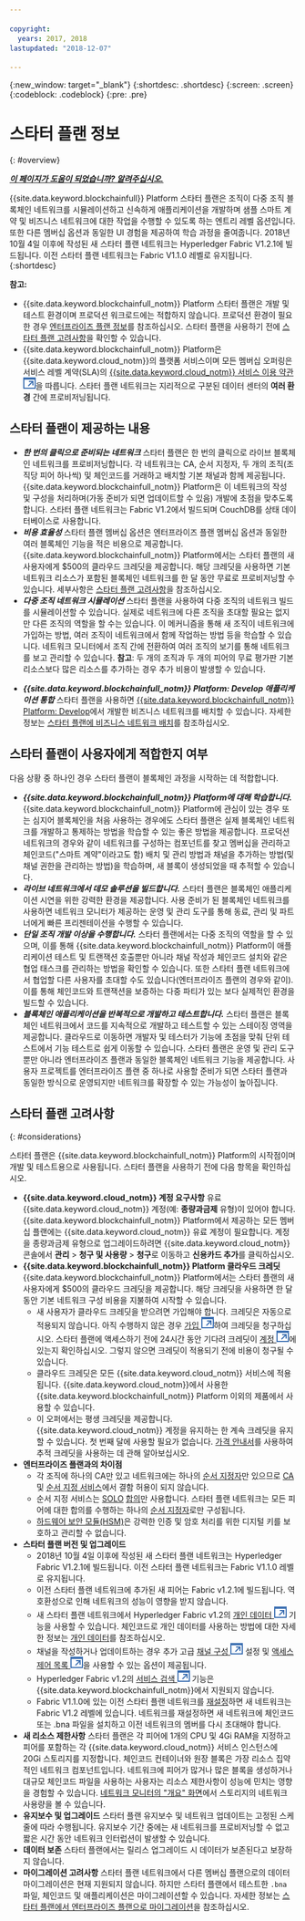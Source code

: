 ```yaml
---

copyright:
  years: 2017, 2018
lastupdated: "2018-12-07"

---
```


{:new_window: target="_blank"}
{:shortdesc: .shortdesc}
{:screen: .screen}
{:codeblock: .codeblock}
{:pre: .pre}

# 스타터 플랜 정보
{: #overview}


***[이 페이지가 도움이 되었습니까? 알려주십시오.](https://www.surveygizmo.com/s3/4501493/IBM-Blockchain-Documentation)***


{{site.data.keyword.blockchainfull}} Platform 스타터 플랜은 조직이 다중 조직 블록체인 네트워크를 시뮬레이션하고 신속하게 애플리케이션을 개발하며 샘플 스마트 계약 및 비즈니스 네트워크에 대한 작업을 수행할 수 있도록 하는 엔트리 레벨 옵션입니다. 또한 다른 멤버십 옵션과 동일한 UI 경험을 제공하여 학습 과정을 줄여줍니다. 2018년 10월 4일 이후에 작성된 새 스타터 플랜 네트워크는 Hyperledger Fabric V1.2.1에 빌드됩니다. 이전 스타터 플랜 네트워크는 Fabric V1.1.0 레벨로 유지됩니다.
{:shortdesc}

**참고:**
- {{site.data.keyword.blockchainfull_notm}} Platform 스타터 플랜은 개발 및 테스트 환경이며 프로덕션 워크로드에는 적합하지 않습니다. 프로덕션 환경이 필요한 경우 [엔터프라이즈 플랜 정보](enterprise_plan.html)를 참조하십시오. 스타터 플랜을 사용하기 전에 [스타터 플랜 고려사항](#considerations)을 확인할 수 있습니다.
- {{site.data.keyword.blockchainfull_notm}} Platform은 {{site.data.keyword.cloud_notm}}의 플랫폼 서비스이며 모든 멤버십 오퍼링은 서비스 레벨 계약(SLA)의 [{{site.data.keyword.cloud_notm}} 서비스 이용 약관 ![외부 링크 아이콘](images/external_link.svg "외부 링크 아이콘")](https://www-03.ibm.com/software/sla/sladb.nsf/sla/bm-6605-13 "{{site.data.keyword.cloud_notm}} 서비스 이용 약관")을 따릅니다. 스타터 플랜 네트워크는 지리적으로 구분된 데이터 센터의 **여러 환경** 간에 프로비저닝됩니다.

## 스타터 플랜이 제공하는 내용

- **_한 번의 클릭으로 준비되는 네트워크_**
    스타터 플랜은 한 번의 클릭으로 라이브 블록체인 네트워크를 프로비저닝합니다. 각 네트워크는 CA, 순서 지정자, 두 개의 조직(조직당 피어 하나씩) 및 체인코드를 거래하고 배치할 기본 채널과 함께 제공됩니다. {{site.data.keyword.blockchainfull_notm}} Platform은 이 네트워크의 작성 및 구성을 처리하며(가동 준비가 되면 업데이트할 수 있음) 개발에 초점을 맞추도록 합니다. 스타터 플랜 네트워크는 Fabric V1.2에서 빌드되며 CouchDB를 상태 데이터베이스로 사용합니다. <!--The free trial provides you up to two organizations and two peers.-->
- **_비용 효율성_**
   스타터 플랜 멤버십 옵션은 엔터프라이즈 플랜 멤버십 옵션과 동일한 여러 블록체인 기능을 적은 비용으로 제공합니다. {{site.data.keyword.blockchainfull_notm}} Platform에서는 스타터 플랜의 새 사용자에게 $500의 클라우드 크레딧을 제공합니다. 해당 크레딧을 사용하면 기본 네트워크 리소스가 포함된 블록체인 네트워크를 한 달 동안 무료로 프로비저닝할 수 있습니다. 세부사항은 [스타터 플랜 고려사항](#starter-plan-considerations)을 참조하십시오.
- **_다중 조직 네트워크 시뮬레이션_**
   스타터 플랜을 사용하여 다중 조직의 네트워크 빌드를 시뮬레이션할 수 있습니다. 실제로 네트워크에 다른 조직을 초대할 필요는 없지만 다른 조직의 역할을 할 수는 있습니다. 이 메커니즘을 통해 새 조직이 네트워크에 가입하는 방법, 여러 조직이 네트워크에서 함께 작업하는 방법 등을 학습할 수 있습니다. 네트워크 모니터에서 조직 간에 전환하여 여러 조직의 보기를 통해 네트워크를 보고 관리할 수 있습니다.
    **참고**: 두 개의 조직과 두 개의 피어의 무료 평가판 기본 리소스보다 많은 리소스를 추가하는 경우 추가 비용이 발생할 수 있습니다.
<!-- - **_Easy to deploy sample applications_**
    Starter Plan uses the Toolchain service in {{site.data.keyword.cloud_notm}} to deploy samples with simple clicks. After you deploy and launch a sample, the chaincode and applications automatically run for your blockchain network. For more information about sample applications, see [Deploying sample applications](howto/prebuilt_samples.html). -->
- **_{{site.data.keyword.blockchainfull_notm}} Platform: Develop 애플리케이션 통합_**
   스타터 플랜을 사용하면 [{{site.data.keyword.blockchainfull_notm}} Platform: Develop](https://blockchaindevelop.mybluemix.net/login)에서 개발한 비즈니스 네트워크를 배치할 수 있습니다. 자세한 정보는 [스타터 플랜에 비즈니스 네트워크 배치](develop_starter.html)를 참조하십시오.

## 스타터 플랜이 사용자에게 적합한지 여부

다음 상황 중 하나인 경우 스타터 플랜이 블록체인 과정을 시작하는 데 적합합니다.
- **_{{site.data.keyword.blockchainfull_notm}} Platform에 대해 학습합니다._**
        {{site.data.keyword.blockchainfull_notm}} Platform에 관심이 있는 경우 또는 심지어 블록체인을 처음 사용하는 경우에도 스타터 플랜은 실제 블록체인 네트워크를 개발하고 통제하는 방법을 학습할 수 있는 좋은 방법을 제공합니다. 프로덕션 네트워크의 경우와 같이 네트워크를 구성하는 컴포넌트를 찾고 멤버십을 관리하고 체인코드("스마트 계약"이라고도 함) 배치 및 관리 방법과 채널을 추가하는 방법(및 채널 권한을 관리하는 방법)을 학습하며, 새 블록이 생성되었을 때 추적할 수 있습니다.
- **_라이브 네트워크에서 데모 솔루션을 빌드합니다._**
        스타터 플랜은 블록체인 애플리케이션 시연을 위한 강력한 환경을 제공합니다. 사용 준비가 된 블록체인 네트워크를 사용하면 네트워크 모니터가 제공하는 운영 및 관리 도구를 통해 동료, 관리 및 파트너에게 빠른 프리젠테이션을 수행할 수 있습니다.
- **_단일 조직 개발 이상을 수행합니다._**
        스타터 플랜에서는 다중 조직의 역할을 할 수 있으며, 이를 통해 {{site.data.keyword.blockchainfull_notm}} Platform이 애플리케이션 테스트 및 트랜잭션 호출뿐만 아니라 채널 작성과 체인코드 설치와 같은 협업 태스크를 관리하는 방법을 확인할 수 있습니다. 또한 스타터 플랜 네트워크에서 협업할 다른 사용자를 초대할 수도 있습니다(엔터프라이즈 플랜의 경우와 같이). 이를 통해 체인코드와 트랜잭션을 보증하는 다중 파티가 있는 보다 실제적인 환경을 빌드할 수 있습니다.
- **_블록체인 애플리케이션을 반복적으로 개발하고 테스트합니다._**
        스타터 플랜은 블록체인 네트워크에서 코드를 지속적으로 개발하고 테스트할 수 있는 스테이징 영역을 제공합니다. 클라우드로 이동하면 개발자 및 테스터가 기능에 초점을 맞춰 단위 테스트에서 기능 테스트로 쉽게 이동할 수 있습니다. 스타터 플랜은 운영 및 관리 도구 뿐만 아니라 엔터프라이즈 플랜과 동일한 블록체인 네트워크 기능을 제공합니다. 사용자 프로젝트를 엔터프라이즈 플랜 중 하나로 사용할 준비가 되면 스타터 플랜과 동일한 방식으로 운영되지만 네트워크를 확장할 수 있는 가능성이 높아집니다.


## 스타터 플랜 고려사항
{: #considerations}

스타터 플랜은 {{site.data.keyword.blockchainfull_notm}} Platform의 시작점이며 개발 및 테스트용으로 사용됩니다.  스타터 플랜을 사용하기 전에 다음 항목을 확인하십시오.

- **{{site.data.keyword.cloud_notm}} 계정 요구사항**
    유료 {{site.data.keyword.cloud_notm}} 계정(예: **종량과금제** 유형)이 있어야 합니다. {{site.data.keyword.blockchainfull_notm}} Platform에서 제공하는 모든 멤버십 플랜에는 {{site.data.keyword.cloud_notm}} 유료 계정이 필요합니다. 계정을 종량과금제 유형으로 업그레이드하려면 {{site.data.keyword.cloud_notm}} 콘솔에서 **관리** > **청구 및 사용량** > **청구**로 이동하고 **신용카드 추가**를 클릭하십시오.
- **{{site.data.keyword.blockchainfull_notm}} Platform 클라우드 크레딧**
    {{site.data.keyword.blockchainfull_notm}} Platform에서는 스타터 플랜의 새 사용자에게 $500의 클라우드 크레딧을 제공합니다. 해당 크레딧을 사용하면 한 달 동안 기본 네트워크 구성 비용을 지불하여 시작할 수 있습니다.
    - 새 사용자가 클라우드 크레딧을 받으려면 가입해야 합니다. 크레딧은 자동으로 적용되지 않습니다. 아직 수행하지 않은 경우 [가입 ![외부 링크 아이콘](images/external_link.svg "외부 링크 아이콘")](https://www.ibm.com/account/reg/us-en/signup?formid=urx-32798 "가입")하여 크레딧을 청구하십시오. 스타터 플랜에 액세스하기 전에 24시간 동안 기다려 크레딧이 [계정 ![외부 링크 아이콘](images/external_link.svg "외부 링크 아이콘")](https://console.bluemix.net/docs/billing-usage/viewing_usage.html#credits "계정")에 있는지 확인하십시오. 그렇지 않으면 크레딧이 적용되기 전에 비용이 청구될 수 있습니다.
    - 클라우드 크레딧은 모든 {{site.data.keyword.cloud_notm}} 서비스에 적용됩니다. {{site.data.keyword.cloud_notm}}에서 사용한 {{site.data.keyword.blockchainfull_notm}} Platform 이외의 제품에서 사용할 수 있습니다.
    - 이 오퍼에서는 평생 크레딧을 제공합니다. {{site.data.keyword.cloud_notm}} 계정을 유지하는 한 계속 크레딧을 유지할 수 있습니다. 첫 번째 달에 사용할 필요가 없습니다.
    [가격 안내서](howto/pricing.html#starter-plan-pricing)를 사용하여 추적 크레딧을 사용하는 데 관해 알아보십시오.
- **엔터프라이즈 플랜과의 차이점**
    - 각 조직에 하나의 CA만 있고 네트워크에는 하나의 [순서 지정자](glossary.html#orderer)만 있으므로 [CA](glossary.html#ca) 및 [순서 지정 서비스](glossary.html#orderer)에서 결함 허용이 되지 않습니다.
    - 순서 지정 서비스는 [SOLO](glossary.html#solo) [합의](glossary.html#consensus)만 사용합니다. 스타터 플랜 네트워크는 모든 피어에 대한 합의를 수행하는 하나의 [순서 지정자](glossary.html#orderer)로만 구성됩니다.
    - [하드웨어 보안 모듈(HSM)](glossary.html#hsm)은 강력한 인증 및 암호 처리를 위한 디지털 키를 보호하고 관리할 수 없습니다.
- **스타터 플랜 버전 및 업그레이드**
    - 2018년 10월 4일 이후에 작성된 새 스타터 플랜 네트워크는 Hyperledger Fabric V1.2.1에 빌드됩니다. 이전 스타터 플랜 네트워크는 Fabric V1.1.0 레벨로 유지됩니다.
    - 이전 스타터 플랜 네트워크에 추가된 새 피어는 Fabric v1.2.1에 빌드됩니다. 역호환성으로 인해 네트워크의 성능이 영향을 받지 않습니다. 
    - 새 스타터 플랜 네트워크에서 Hyperledger Fabric v1.2의 [개인 데이터 ![외부 링크 아이콘](images/external_link.svg "외부 링크 아이콘")](https://hyperledger-fabric.readthedocs.io/en/release-1.2/private-data-arch.html "개인 데이터") 기능을 사용할 수 있습니다. 체인코드로 개인 데이터를 사용하는 방법에 대한 자세한 정보는 [개인 데이터](howto/develop_chaincode.html#private-data)를 참조하십시오.
    - 채널을 작성하거나 업데이트하는 경우 추가 고급 [채널 구성 ![외부 링크 아이콘](images/external_link.svg "외부 링크 아이콘")](https://hyperledger-fabric.readthedocs.io/en/latest/config_update.html "채널 구성") 설정 및 [액세스 제어 목록 ![외부 링크 아이콘 ](images/external_link.svg "외부 링크 아이콘")](https://hyperledger-fabric.readthedocs.io/en/latest/access_control.html "액세스 제어 목록")을 사용할 수 있는 옵션이 제공됩니다. 
    - Hyperledger Fabric v1.2의 [서비스 검색 ![외부 링크 아이콘](images/external_link.svg "외부 링크 아이콘")](https://hyperledger-fabric.readthedocs.io/en/release-1.2/discovery-overview.html "서비스 검색") 기능은 {{site.data.keyword.blockchainfull_notm}}에서 지원되지 않습니다.
    - Fabric V1.1.0에 있는 이전 스타터 플랜 네트워크를 [재설정](v10_dashboard.html#reset-network)하면 새 네트워크는 Fabric V1.2 레벨에 있습니다. 네트워크를 재설정하면 새 네트워크에 체인코드 또는 .bna 파일을 설치하고 이전 네트워크의 멤버를 다시 초대해야 합니다. 
- **새 리소스 제한사항**
    스타터 플랜은 각 피어에 1개의 CPU 및 4Gi RAM을 지정하고 피어를 포함하는 각 {{site.data.keyword.cloud_notm}} 서비스 인스턴스에 20Gi 스토리지를 지정합니다. 체인코드 컨테이너와 원장 블록은 가장 리소스 집약적인 네트워크 컴포넌트입니다. 네트워크에 피어가 많거나 많은 블록을 생성하거나 대규모 체인코드 파일을 사용하는 사용자는 리소스 제한사항이 성능에 민치는 영향을 경험할 수 있습니다. [네트워크 모니터의 "개요" 화면](v10_dashboard.html#storage)에서 스토리지의 네트워크 사용량을 볼 수 있습니다. 
- **유지보수 및 업그레이드**
    스타터 플랜 유지보수 및 네트워크 업데이트는 고정된 스케줄에 따라 수행됩니다. 유지보수 기간 중에는 새 네트워크를 프로비저닝할 수 없고 짧은 시간 동안 네트워크 인터럽션이 발생할 수 있습니다.
- **데이터 보존**
    스타터 플랜에서는 릴리스 업그레이드 시 데이터가 보존된다고 보장하지 않습니다.
- **마이그레이션 고려사항**
    스타터 플랜 네트워크에서 다른 멤버십 플랜으로의 데이터 마이그레이션은 현재 지원되지 않습니다. 하지만 스타터 플랜에서 테스트한 `.bna` 파일, 체인코드 및 애플리케이션은 마이그레이션할 수 있습니다. 자세한 정보는 [스타터 플랜에서 엔터프라이즈 플랜으로 마이그레이션](howto/migrate_sp_ep.html)을 참조하십시오.


<!--
## Migrating from Beta to GA
{: #beta-to-ga}

Starter Plan moves to the GA stage on June 14, 2018. Upon GA, {{site.data.keyword.blockchainfull_notm}} Platform offers $500 trial credits for each {{site.data.keyword.cloud_notm}} account to create blockchain networks with Starter Plan. For more information about the trial credits, see the *Starter Plan trial* section in [Starter Plan pricing](howto/pricing.html#starter-plan-pricing). Ensure that you have a paid {{site.data.keyword.cloud_notm}} account, for example, a **Pay-As-You-Go** type.

Any blockchain networks that are created with Starter Plan Beta remains **free** until they are deleted **30 days** after the Starter Plan GA. Data migration is not supported from Starter Plan Beta networks to GA networks. **Your data in Beta networks will be lost.**  However, you can migrate your chaincode, business networks, and applications manually.
- If you have running chaincode in Beta networks, install and instantiate the chaincode in GA networks. For more information, see [Installing, instantiating, and updating a chaincode](howto/install_instantiate_chaincode.html).
- If you deployed a business network on Beta networks, deploy the business network with the `.bna` file on GA networks. For more information, see [Deploying a business network on Starter Plan](develop_starter.html).
- If you ran self-developed applications against Beta networks, update the API endpoints in your applications to point to GA network nodes. For more information, see [Adding network API endpoints to your application](v10_application.html#adding-network-api-endpoints-to-your-application).
-->
